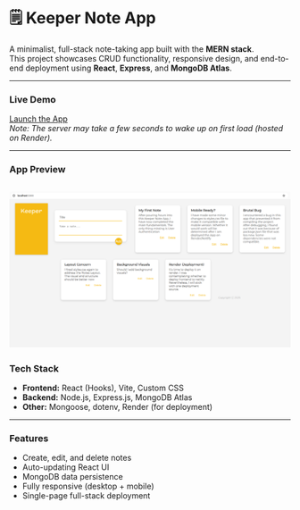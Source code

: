# 🗒 Keeper Note App

A minimalist, full-stack note-taking app built with the **MERN stack**.  
This project showcases CRUD functionality, responsive design, and end-to-end deployment using **React**, **Express**, and **MongoDB Atlas**.

---

### Live Demo

[Launch the App](https://keeper-note-app.onrender.com)
\
*Note: The server may take a few seconds to wake up on first load (hosted on Render).*

---

### App Preview

![Keeper Note App Screenshot](./images/screenshot.png)
---

### Tech Stack

- **Frontend:** React (Hooks), Vite, Custom CSS
- **Backend:** Node.js, Express.js, MongoDB Atlas
- **Other:** Mongoose, dotenv, Render (for deployment)
---

### Features

- Create, edit, and delete notes
- Auto-updating React UI
- MongoDB data persistence
- Fully responsive (desktop + mobile)
- Single-page full-stack deployment

